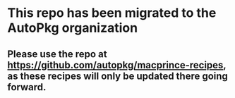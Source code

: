 # This repo has been migrated to the AutoPkg organization
## Please use the repo at https://github.com/autopkg/macprince-recipes, as these recipes will only be updated there going forward.
